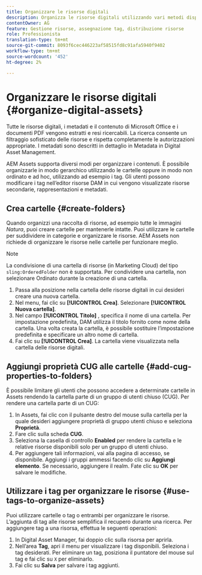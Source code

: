 ```yaml
---
title: Organizzare le risorse digitali
description: Organizza le risorse digitali utilizzando vari metodi disponibili in Risorse Adobe Experience Manager.
contentOwner: AG
feature: Gestione risorse, assegnazione tag, distribuzione risorse
role: Professionista
translation-type: tm+mt
source-git-commit: 8093f6cec446223af58515fd8c91afa5940f9402
workflow-type: tm+mt
source-wordcount: '452'
ht-degree: 2%

---
```



# Organizzare le risorse digitali {#organize-digital-assets}

Tutte le risorse digitali, i metadati e il contenuto di Microsoft Office e i documenti PDF vengono estratti e resi ricercabili. La ricerca consente un filtraggio sofisticato delle risorse e rispetta completamente le autorizzazioni appropriate. I metadati sono descritti in dettaglio in Metadata in Digital Asset Management.

AEM Assets supporta diversi modi per organizzare i contenuti. È possibile organizzarle in modo gerarchico utilizzando le cartelle oppure in modo non ordinato e ad hoc, utilizzando ad esempio i tag. Gli utenti possono modificare i tag nell’editor risorse DAM in cui vengono visualizzate risorse secondarie, rappresentazioni e metadati.

## Crea cartelle {#create-folders}

Quando organizzi una raccolta di risorse, ad esempio tutte le immagini *Natura*, puoi creare cartelle per mantenerle intatte. Puoi utilizzare le cartelle per suddividere in categorie e organizzare le risorse. AEM Assets non richiede di organizzare le risorse nelle cartelle per funzionare meglio.

>[!NOTE]
>
>La condivisione di una cartella di risorse (in Marketing Cloud) del tipo `sling:OrderedFolder` non è supportata. Per condividere una cartella, non selezionare Ordinato durante la creazione di una cartella.

1. Passa alla posizione nella cartella delle risorse digitali in cui desideri creare una nuova cartella.
1. Nel menu, fai clic su **[!UICONTROL Crea]**. Selezionare **[!UICONTROL Nuova cartella]**.
1. Nel campo **[!UICONTROL Titolo]** , specifica il nome di una cartella. Per impostazione predefinita, DAM utilizza il titolo fornito come nome della cartella. Una volta creata la cartella, è possibile sostituire l’impostazione predefinita e specificare un altro nome di cartella.
1. Fai clic su **[!UICONTROL Crea]**. La cartella viene visualizzata nella cartella delle risorse digitali.

## Aggiungi proprietà CUG alle cartelle {#add-cug-properties-to-folders}

È possibile limitare gli utenti che possono accedere a determinate cartelle in Assets rendendo la cartella parte di un gruppo di utenti chiuso (CUG). Per rendere una cartella parte di un CUG:

1. In Assets, fai clic con il pulsante destro del mouse sulla cartella per la quale desideri aggiungere proprietà di gruppo utenti chiuso e seleziona **Proprietà**.
1. Fare clic sulla scheda **CUG**.
1. Seleziona la casella di controllo **Enabled** per rendere la cartella e le relative risorse disponibili solo per un gruppo di utenti chiuso.
1. Per aggiungere tali informazioni, vai alla pagina di accesso, se disponibile. Aggiungi i gruppi ammessi facendo clic su **Aggiungi elemento**. Se necessario, aggiungere il realm. Fate clic su **OK** per salvare le modifiche.

## Utilizzare i tag per organizzare le risorse {#use-tags-to-organize-assets}

Puoi utilizzare cartelle o tag o entrambi per organizzare le risorse. L’aggiunta di tag alle risorse semplifica il recupero durante una ricerca. Per aggiungere tag a una risorsa, effettua le seguenti operazioni:

1. In Digital Asset Manager, fai doppio clic sulla risorsa per aprirla.
1. Nell’area **Tag**, apri il menu per visualizzare i tag disponibili. Seleziona i tag desiderati. Per eliminare un tag, posiziona il puntatore del mouse sul tag e fai clic su `X` per eliminarlo.
1. Fai clic su **Salva** per salvare i tag aggiunti.
